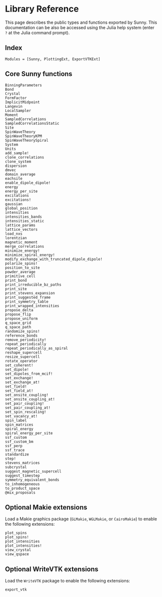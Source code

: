 # Library Reference

This page describes the public types and functions exported by Sunny. This documentation can be also be accessed using the Julia help system (enter `?` at the Julia command prompt).

## Index

```@index
Modules = [Sunny, PlottingExt, ExportVTKExt]
```

## Core Sunny functions

```@docs
BinningParameters
Bond
Crystal
FormFactor
ImplicitMidpoint
Langevin
LocalSampler
Moment
SampledCorrelations
SampledCorrelationsStatic
Site
SpinWaveTheory
SpinWaveTheoryKPM
SpinWaveTheorySpiral
System
Units
add_sample!
clone_correlations
clone_system
dispersion
dmvec
domain_average
eachsite
enable_dipole_dipole!
energy
energy_per_site
excitations
excitations!
gaussian
global_position
intensities
intensities_bands
intensities_static
lattice_params
lattice_vectors
load_nxs
lorentzian
magnetic_moment
merge_correlations
minimize_energy!
minimize_spiral_energy!
modify_exchange_with_truncated_dipole_dipole!
polarize_spins!
position_to_site
powder_average
primitive_cell
print_bond
print_irreducible_bz_paths
print_site
print_stevens_expansion
print_suggested_frame
print_symmetry_table
print_wrapped_intensities
propose_delta
propose_flip
propose_uniform
q_space_grid
q_space_path
randomize_spins!
reference_bonds
remove_periodicity!
repeat_periodically
repeat_periodically_as_spiral
reshape_supercell
resize_supercell
rotate_operator
set_coherent!
set_dipole!
set_dipoles_from_mcif!
set_exchange!
set_exchange_at!
set_field!
set_field_at!
set_onsite_coupling!
set_onsite_coupling_at!
set_pair_coupling!
set_pair_coupling_at!
set_spin_rescaling!
set_vacancy_at!
spin_label
spin_matrices
spiral_energy
spiral_energy_per_site
ssf_custom
ssf_custom_bm
ssf_perp
ssf_trace
standardize
step!
stevens_matrices
subcrystal
suggest_magnetic_supercell
suggest_timestep
symmetry_equivalent_bonds
to_inhomogeneous
to_product_space
@mix_proposals
```

## Optional Makie extensions

Load a Makie graphics package (`GLMakie`, `WGLMakie`, or `CairoMakie`) to enable
the following extensions:

```@docs
plot_spins
plot_spins!
plot_intensities
plot_intensities!
view_crystal
view_qspace
```

## Optional WriteVTK extensions

Load the `WriteVTK` package to enable the following extensions:

```@docs
export_vtk
```
